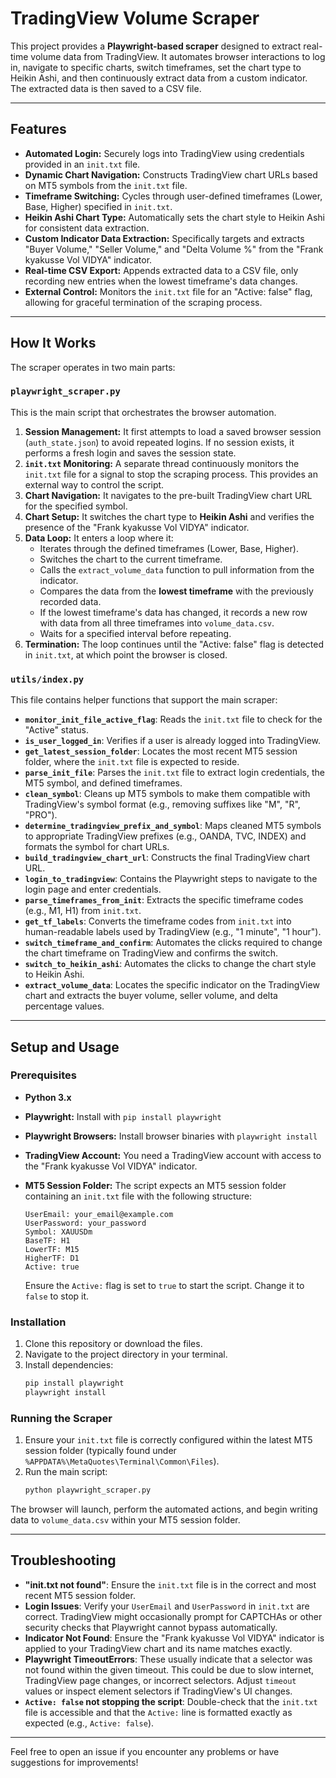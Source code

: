 # TradingView Volume Scraper

This project provides a **Playwright-based scraper** designed to extract real-time volume data from TradingView. It automates browser interactions to log in, navigate to specific charts, switch timeframes, set the chart type to Heikin Ashi, and then continuously extract data from a custom indicator. The extracted data is then saved to a CSV file.

---

## Features

- **Automated Login:** Securely logs into TradingView using credentials provided in an `init.txt` file.
- **Dynamic Chart Navigation:** Constructs TradingView chart URLs based on MT5 symbols from the `init.txt` file.
- **Timeframe Switching:** Cycles through user-defined timeframes (Lower, Base, Higher) specified in `init.txt`.
- **Heikin Ashi Chart Type:** Automatically sets the chart style to Heikin Ashi for consistent data extraction.
- **Custom Indicator Data Extraction:** Specifically targets and extracts "Buyer Volume," "Seller Volume," and "Delta Volume %" from the "Frank kyakusse Vol VIDYA" indicator.
- **Real-time CSV Export:** Appends extracted data to a CSV file, only recording new entries when the lowest timeframe's data changes.
- **External Control:** Monitors the `init.txt` file for an "Active: false" flag, allowing for graceful termination of the scraping process.

---

## How It Works

The scraper operates in two main parts:

### `playwright_scraper.py`

This is the main script that orchestrates the browser automation.

1.  **Session Management:** It first attempts to load a saved browser session (`auth_state.json`) to avoid repeated logins. If no session exists, it performs a fresh login and saves the session state.
2.  **`init.txt` Monitoring:** A separate thread continuously monitors the `init.txt` file for a signal to stop the scraping process. This provides an external way to control the script.
3.  **Chart Navigation:** It navigates to the pre-built TradingView chart URL for the specified symbol.
4.  **Chart Setup:** It switches the chart type to **Heikin Ashi** and verifies the presence of the "Frank kyakusse Vol VIDYA" indicator.
5.  **Data Loop:** It enters a loop where it:
    - Iterates through the defined timeframes (Lower, Base, Higher).
    - Switches the chart to the current timeframe.
    - Calls the `extract_volume_data` function to pull information from the indicator.
    - Compares the data from the **lowest timeframe** with the previously recorded data.
    - If the lowest timeframe's data has changed, it records a new row with data from all three timeframes into `volume_data.csv`.
    - Waits for a specified interval before repeating.
6.  **Termination:** The loop continues until the "Active: false" flag is detected in `init.txt`, at which point the browser is closed.

### `utils/index.py`

This file contains helper functions that support the main scraper:

- **`monitor_init_file_active_flag`**: Reads the `init.txt` file to check for the "Active" status.
- **`is_user_logged_in`**: Verifies if a user is already logged into TradingView.
- **`get_latest_session_folder`**: Locates the most recent MT5 session folder, where the `init.txt` file is expected to reside.
- **`parse_init_file`**: Parses the `init.txt` file to extract login credentials, the MT5 symbol, and defined timeframes.
- **`clean_symbol`**: Cleans up MT5 symbols to make them compatible with TradingView's symbol format (e.g., removing suffixes like "M", "R", "PRO").
- **`determine_tradingview_prefix_and_symbol`**: Maps cleaned MT5 symbols to appropriate TradingView prefixes (e.g., OANDA, TVC, INDEX) and formats the symbol for chart URLs.
- **`build_tradingview_chart_url`**: Constructs the final TradingView chart URL.
- **`login_to_tradingview`**: Contains the Playwright steps to navigate to the login page and enter credentials.
- **`parse_timeframes_from_init`**: Extracts the specific timeframe codes (e.g., M1, H1) from `init.txt`.
- **`get_tf_labels`**: Converts the timeframe codes from `init.txt` into human-readable labels used by TradingView (e.g., "1 minute", "1 hour").
- **`switch_timeframe_and_confirm`**: Automates the clicks required to change the chart timeframe on TradingView and confirms the switch.
- **`switch_to_heikin_ashi`**: Automates the clicks to change the chart style to Heikin Ashi.
- **`extract_volume_data`**: Locates the specific indicator on the TradingView chart and extracts the buyer volume, seller volume, and delta percentage values.

---

## Setup and Usage

### Prerequisites

- **Python 3.x**
- **Playwright:** Install with `pip install playwright`
- **Playwright Browsers:** Install browser binaries with `playwright install`
- **TradingView Account:** You need a TradingView account with access to the "Frank kyakusse Vol VIDYA" indicator.
- **MT5 Session Folder:** The script expects an MT5 session folder containing an `init.txt` file with the following structure:

  ```
  UserEmail: your_email@example.com
  UserPassword: your_password
  Symbol: XAUUSDm
  BaseTF: H1
  LowerTF: M15
  HigherTF: D1
  Active: true
  ```

  Ensure the `Active:` flag is set to `true` to start the script. Change it to `false` to stop it.

### Installation

1.  Clone this repository or download the files.
2.  Navigate to the project directory in your terminal.
3.  Install dependencies:
    ```bash
    pip install playwright
    playwright install
    ```

### Running the Scraper

1.  Ensure your `init.txt` file is correctly configured within the latest MT5 session folder (typically found under `%APPDATA%\MetaQuotes\Terminal\Common\Files`).
2.  Run the main script:
    ```bash
    python playwright_scraper.py
    ```

The browser will launch, perform the automated actions, and begin writing data to `volume_data.csv` within your MT5 session folder.

---

## Troubleshooting

- **"init.txt not found"**: Ensure the `init.txt` file is in the correct and most recent MT5 session folder.
- **Login Issues**: Verify your `UserEmail` and `UserPassword` in `init.txt` are correct. TradingView might occasionally prompt for CAPTCHAs or other security checks that Playwright cannot bypass automatically.
- **Indicator Not Found**: Ensure the "Frank kyakusse Vol VIDYA" indicator is applied to your TradingView chart and its name matches exactly.
- **Playwright TimeoutErrors**: These usually indicate that a selector was not found within the given timeout. This could be due to slow internet, TradingView page changes, or incorrect selectors. Adjust `timeout` values or inspect element selectors if TradingView's UI changes.
- **`Active: false` not stopping the script**: Double-check that the `init.txt` file is accessible and that the `Active:` line is formatted exactly as expected (e.g., `Active: false`).

---

Feel free to open an issue if you encounter any problems or have suggestions for improvements!
